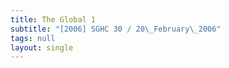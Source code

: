```yaml
---
title: The Global 1
subtitle: "[2006] SGHC 30 / 20\_February\_2006"
tags: null
layout: single
---
```


